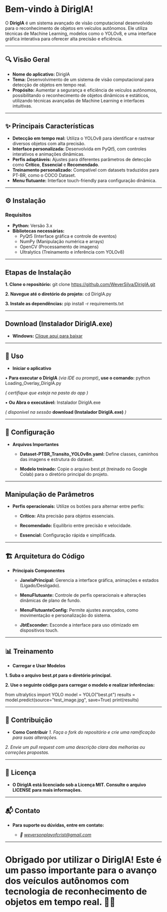 # Bem-vindo à DirigIA!

O **DirigIA** é um sistema avançado de visão computacional desenvolvido para o reconhecimento de objetos em veículos autônomos. Ele utiliza técnicas de Machine Learning, modelos como o YOLOv8, e uma interface gráfica interativa para oferecer alta precisão e eficiência.

---

## 🔍 Visão Geral

- **Nome do aplicativo:** DirigIA
- **Tema:** Desenvolvimento de um sistema de visão computacional para detecção de objetos em tempo real.
- **Propósito:** Aumentar a segurança e eficiência de veículos autônomos, possibilitando o reconhecimento de objetos dinâmicos e estáticos, utilizando técnicas avançadas de Machine Learning e interfaces intuitivas.

---

## ✨ Principais Características

- **Detecção em tempo real:** Utiliza o YOLOv8 para identificar e rastrear diversos objetos com alta precisão.
- **Interface personalizada:** Desenvolvida em PyQt5, com controles interativos e animações dinâmicas.
- **Perfis adaptáveis:** Ajustes para diferentes parâmetros de detecção como **Crítico**, **Essencial** e **Recomendado**.
- **Treinamento personalizado:** Compatível com datasets traduzidos para PT-BR, como o COCO Dataset.
- **Menu flutuante:** Interface touch-friendly para configuração dinâmica.

---

## ⚙️ Instalação

### **Requisitos**
- **Python:** Versão 3.x
- **Bibliotecas necessárias:**
  - PyQt5 (Interface gráfica e controle de eventos)
  - NumPy (Manipulação numérica e arrays)
  - OpenCV (Processamento de imagens)
  - Ultralytics (Treinamento e inferência com YOLOv8)

---

## **Etapas de Instalação**

**1. Clone o repositório:**
git clone https://github.com/WeverSilva/DirigIA.git
   
**2. Navegue até o diretório do projeto:**
  cd DirigIA.py

**3. Instale as dependências:**
  pip install -r requirements.txt

---

## **Download (Instalador DirigIA.exe)**

- **Windows:** [Clique aqui para baixar](https://drive.google.com/file/d/1oAy17taeGJZAg-GAA3qj6r93W_c8oApv/view?usp=sharing)

---

## **🚀 Uso**

- **Iniciar o aplicativo**

▪ **Para executar o DirigIA** *(via IDE ou prompt)***, use o comando:** python Loading_Overlay_DirigIA.py

*( certifique que esteja na pasta do app )*

▪ **Ou Abra o executável:** Instalador DirigIA.exe

*( disponível na sessão* **download (Instalador DirigIA.exe)** *)*

---

## **🔧 Configuração**

- **Arquivos Importantes**

  - **Dataset-PTBR_Transito_YOLOv8n.yaml:** Define classes, caminhos das imagens e estrutura do dataset.

  - **Modelo treinado:** Copie o arquivo best.pt (treinado no Google Colab) para o diretório principal do projeto.

---

## **Manipulação de Parâmetros**

- **Perfis operacionais:** Utilize os botões para alternar entre perfis:

  - **Crítico:** Alta precisão para objetos essenciais.

  - **Recomendado:** Equilíbrio entre precisão e velocidade.

  - **Essencial:** Configuração rápida e simplificada.

---

## **🏗️ Arquitetura do Código**

- **Principais Componentes**

  - **JanelaPrincipal:** Gerencia a interface gráfica, animações e estados (Ligado/Desligado).

  - **MenuFlutuante:** Controle de perfis operacionais e alterações dinâmicas de plano de fundo.

  - **MenuFlutuanteConfig:** Permite ajustes avançados, como movimentação e personalização do sistema.

  - **JbtEsconder:** Esconde a interface para uso otimizado em dispositivos touch.

---

## **📊 Treinamento**

- **Carregar e Usar Modelos**

**1. Suba o arquivo best.pt para o diretório principal.**

**2. Use o seguinte código para carregar o modelo e realizar inferências:**

from ultralytics import YOLO
model = YOLO("best.pt")
results = model.predict(source="test_image.jpg", save=True)
print(results)

---

## 🤝 Contribuição
- **Como Contribuir**
*1. Faça o fork do repositório e crie uma ramificação para suas alterações.*

*2. Envie um pull request com uma descrição clara das melhorias ou correções propostas.*

---

## 📜 Licença
- **O DirigIA está licenciado sob a Licença MIT. Consulte o arquivo LICENSE para mais informações.**

---

## 📬 Contato
- **Para suporte ou dúvidas, entre em contato:**

  - *📧 weversonplayofcrist@gmail.com*

---

# Obrigado por utilizar o DirigIA! Este é um passo importante para o avanço dos veículos autônomos com tecnologia de reconhecimento de objetos em tempo real. 🚗✨
